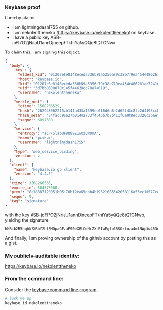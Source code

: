 ### Keybase proof

I hereby claim:

  * I am lightningdash1755 on github.
  * I am nekolenttheneko (https://keybase.io/nekolenttheneko) on keybase.
  * I have a public key ASB-joFI7O2jNriaU1annDjneepFTkhiYa5yQQe8tQTGNwo

To claim this, I am signing this object:

```json
{
  "body": {
    "key": {
      "eldest_kid": "01207e8e8148eceda336b89a5356a79c38e779ea454e486261ae724107bcb504c6370a",
      "host": "keybase.io",
      "kid": "01207e8e8148eceda336b89a5356a79c38e779ea454e486261ae724107bcb504c6370a",
      "uid": "3d7bb8600070c145f44638cc78a74019",
      "username": "nekolenttheneko"
    },
    "merkle_root": {
      "ctime": 1568266529,
      "hash": "262948062215ab141a433a1399ed0f6d6a8e2d62f48c8fc2d4495ccb9a8111e432f6f5a63b904b3bb4b7ff7cb7837ac83a08b96df92e1a88e1274a5ecda5b64d",
      "hash_meta": "54facc9ae27b01442733f4346b7b7b411f6e088ec3320c3baef9c41e34eccee8",
      "seqno": 6897350
    },
    "service": {
      "entropy": "zCP/5labU68O89E1wXzLW0mA",
      "name": "github",
      "username": "lightningdash1755"
    },
    "type": "web_service_binding",
    "version": 2
  },
  "client": {
    "name": "keybase.io go client",
    "version": "4.4.0"
  },
  "ctime": 1568266536,
  "expire_in": 504576000,
  "prev": "8e18387128051b05f78bf2ea65dbb4b19621685342058116a55ec10577cebb0b",
  "seqno": 9,
  "tag": "signature"
}
```

with the key [ASB-joFI7O2jNriaU1annDjneepFTkhiYa5yQQe8tQTGNwo](https://keybase.io/nekolenttheneko), yielding the signature:

```
hKRib2R5hqhkZXRhY2hlZMOpaGFzaF90eXBlCqNrZXnEIwEgfo6BSOztoza4mlNWp5w453nqRU5IYmGuckEHvLUExjcKp3BheWxvYWTESpcCCcQgjhg4cSgFGwX3i/LqZdu0sZYhaFNCBYEWpV7BBXfOuwvEIP7GjdEposbkrTOpV3UuZuCdq7yww1SJf3D0CXt0jmT+AgHCo3NpZ8RAVIepULP9uDTAOAslasxrunT3jsfnNExtHRvd1GXJbCRX0saedniGPPuKURJOK8JM0D34/ewl1ji+MDcwshzRAahzaWdfdHlwZSCkaGFzaIKkdHlwZQildmFsdWXEIIgcym5JyEkw8bF+o3QRz//QK8ZCxYyWAou+8rwyzw4Po3RhZ80CAqd2ZXJzaW9uAQ==

```

And finally, I am proving ownership of the github account by posting this as a gist.

### My publicly-auditable identity:

https://keybase.io/nekolenttheneko

### From the command line:

Consider the [keybase command line program](https://keybase.io/download).

```bash
# look me up
keybase id nekolenttheneko
```

